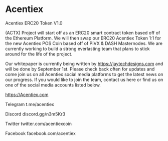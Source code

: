 # Acentiex
Acentiex ERC20 Token V1.0

(ACTX)
Project will start off as an ERC20 smart contract token based off of the Ethereum Platform.  We will then swap our ERC20 Acentiex Token 1:1 for the new Acentiex POS Coin based off of PIVX & DASH Masternodes.  We are currently working to build a strong everlasting team that plans to stick around for the life of the project.

Our whitepaper is currently being written by https://jaytechdesigns.com and will be done by September 1st.  Please check back often for updates and come join us on all Acentiex social media platforms to get the latest news on our progress.  If you would like to join the team, contact us here or find us on one of the social media accounts listed below.

https://Acentiex.com

Telegram
t.me/acentiex

Discord
discord.gg/n3m5Kr3

Twitter
twitter.com/acentiexcoin

Facebook
facebook.com/acentiex
